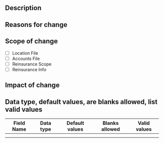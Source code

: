 <!--- IMPORTANT: Please apply the relevant labels ---> 

## Description
<!--- Describe the OED specification change, or bug for the (ods-tools package) -->

## Reasons for change
<!--- A brief explanation, or example --> 

## Scope of change 
<!--- Which OED files do the changes apply to --> 
- [ ] Location File 
- [ ] Accounts File 
- [ ] Reinsurance Scope 
- [ ] Reinsurance Info 

## Impact of change
<!--- Are these breaking changes, or an extension to existing functionally? --> 
<!--- How might this change Impact software/tools using OED? --> 

## Data type, default values, are blanks allowed, list valid values
<!--- Example markdown table, (optional formatting guide) ---> 

| **Field Name** | **Data type** | **Default values** | **Blanks allowed** | **Valid values** |
|----------------|---------------|--------------------|--------------------|------------------|
|                |               |                    |                    |                  |
|                |               |                    |                    |                  |

